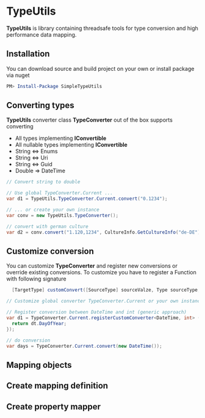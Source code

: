 # TypeUtils
**TypeUtils** is library containing threadsafe tools for type conversion and high performance data mapping. 

## Installation
You can download source and build project on your own or install package via nuget

```PowerShell
PM> Install-Package SimpleTypeUtils
```

## Converting types
**TypeUtils** converter class **TypeConverter** out of the box supports converting 
* All types implementing **IConvertible**
* All nullable types implementing **IConvertible**
* String <=> Enums
* String <=> Uri
* String <=> Guid
* Double => DateTime

```c#
// Convert string to double

// Use global TypeConverter.Current ...
var d1 = TypeUtils.TypeConverter.Current.convert("0.1234");

// ... or create your own instance
var conv = new TypeUtils.TypeConverter();

// convert with german culture
var d2 = conv.convert("1.120,1234", CultureInfo.GetCultureInfo("de-DE"));

```

## Customize conversion
You can customize **TypeConverter** and register new conversions or override existing conversions. To customize you have to register a Function with following signature

```c#
  [TargetType] customConvert([SourceType] sourceValze, Type sourceType, IFormatProvider format)
```

```c#
// Customize global converter TypeConverter.Current or your own instance

// Register conversion between DateTime and int (generic approach)
var d1 = TypeConverter.Current.registerCustomConverter<DateTime, int> ((dt, targetType, format) => {
  return dt.DayOfYear;
});

// do conversion
var days = TypeConverter.Current.convert(new DateTime());

```

## Mapping objects

## Create mapping definition

## Create property mapper

